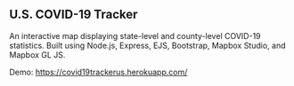 ## U.S. COVID-19 Tracker

An interactive map displaying state-level and county-level COVID-19 statistics.  Built using Node.js, Express, EJS, Bootstrap, Mapbox Studio, and Mapbox GL JS.

Demo: https://covid19trackerus.herokuapp.com/
